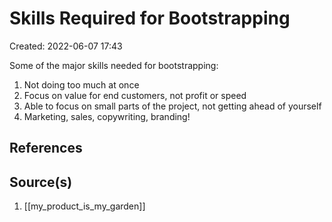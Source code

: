 # Skills Required for Bootstrapping
Created: 2022-06-07 17:43

Some of the major skills needed for bootstrapping:

1. Not doing too much at once
2. Focus on value for end customers, not profit or speed
3. Able to focus on small parts of the project, not getting ahead of yourself
4. Marketing, sales, copywriting, branding! 

## References

## Source(s)
1. [[my_product_is_my_garden]]